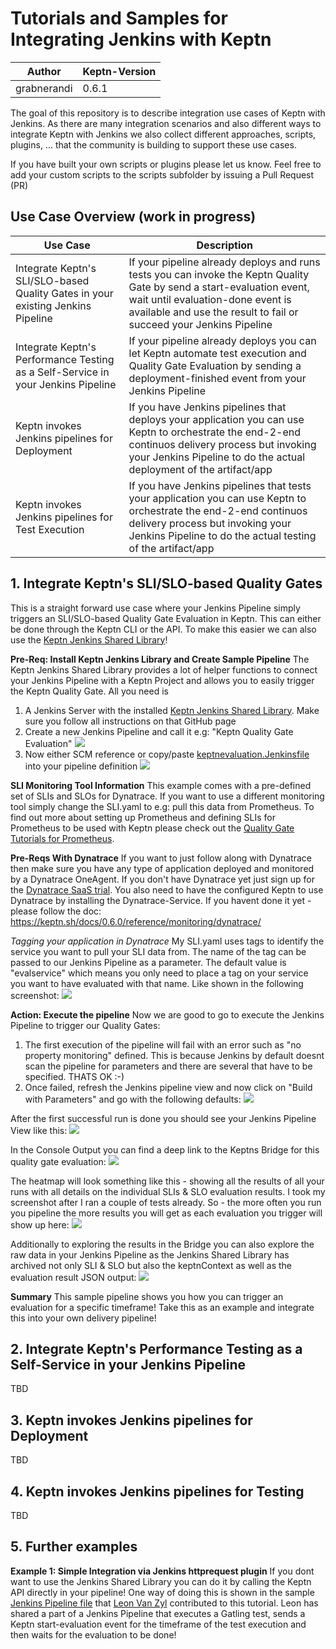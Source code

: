 # Tutorials and Samples for Integrating Jenkins with Keptn

| Author | Keptn-Version |
| ------ | ------------- |
| grabnerandi | 0.6.1 |

The goal of this repository is to describe integration use cases of Keptn with Jenkins. As there are many integration scenarios and also different ways to integrate Keptn with Jenkins we also collect different approaches, scripts, plugins, ... that the community is building to support these use cases.

If you have built your own scripts or plugins please let us know. Feel free to add your custom scripts to the scripts subfolder by issuing a Pull Request (PR)

## Use Case Overview (work in progress)

| Use Case | Description |
| ------ | ------------- |
| Integrate Keptn's SLI/SLO-based Quality Gates in your existing Jenkins Pipeline | If your pipeline already deploys and runs tests you can invoke the Keptn Quality Gate by send a start-evaluation event, wait until evaluation-done event is available and use the result to fail or succeed your Jenkins Pipeline |
| Integrate Keptn's Performance Testing as a Self-Service in your Jenkins Pipeline | If your pipeline already deploys you can let Keptn automate test execution and Quality Gate Evaluation by sending a deployment-finished event from your Jenkins Pipeline |
| Keptn invokes Jenkins pipelines for Deployment | If you have Jenkins pipelines that deploys your application you can use Keptn to orchestrate the end-2-end continuos delivery process but invoking your Jenkins Pipeline to do the actual deployment of the artifact/app |
| Keptn invokes Jenkins pipelines for Test Execution | If you have Jenkins pipelines that tests your application you can use Keptn to orchestrate the end-2-end continuos delivery process but invoking your Jenkins Pipeline to do the actual testing of the artifact/app |

## 1. Integrate Keptn's SLI/SLO-based Quality Gates

This is a straight forward use case where your Jenkins Pipeline simply triggers an SLI/SLO-based Quality Gate Evaluation in Keptn. This can either be done through the Keptn CLI or the API. To make this easier we can also use the [Keptn Jenkins Shared Library](https://github.com/keptn-sandbox/keptn-jenkins-library)!

**Pre-Req: Install Keptn Jenkins Library and Create Sample Pipeline**
The Keptn Jenkins Shared Library provides a lot of helper functions to connect your Jenkins Pipeline with a Keptn Project and allows you to easily trigger the Keptn Quality Gate. All you need is
1. A Jenkins Server with the installed [Keptn Jenkins Shared Library](https://github.com/keptn-sandbox/keptn-jenkins-library). Make sure you follow all instructions on that GitHub page
2. Create a new Jenkins Pipeline and call it e.g: "Keptn Quality Gate Evaluation"
![](./images/create_evalpipeline.png)
3. Now either SCM reference or copy/paste [keptnevaluation.Jenkinsfile](./usecases/uc1_qualitygates/keptnevaluation.Jenkinsfile) into your pipeline definition
![](./images/copy_evalpipeline.png)

**SLI Monitoring Tool Information**
This example comes with a pre-defined set of SLIs and SLOs for Dynatrace. If you want to use a different monitoring tool simply change the SLI.yaml to e.g: pull this data from Prometheus. To find out more about setting up Prometheus and defining SLIs for Prometheus to be used with Keptn please check out the [Quality Gate Tutorials for Prometheus](https://tutorials.keptn.sh/?cat=prometheus).

**Pre-Reqs With Dynatrace**
If you want to just follow along with Dynatrace then make sure you have any type of application deployed and monitored by a Dynatrace OneAgent. If you don't have Dynatrace yet just sign up for the [Dynatrace SaaS trial](http://bit.ly/dtsaastrial).
You also need to have the configured Keptn to use Dynatrace by installing the Dynatrace-Service. If you havent done it yet - please follow the doc: https://keptn.sh/docs/0.6.0/reference/monitoring/dynatrace/

*Tagging your application in Dynatrace*
My SLI.yaml uses tags to identify the service you want to pull your SLI data from. The name of the tag can be passed to our Jenkins Pipeline as a parameter. The default value is "evalservice" which means you only need to place a tag on your service you want to have evaluated with that name. Like shown in the following screenshot:
![](./images/evalservice_tag_dynatrace.png)

**Action: Execute the pipeline**
Now we are good to go to execute the Jenkins Pipeline to trigger our Quality Gates:
1. The first execution of the pipeline will fail with an error such as "no property monitoring" defined. This is because Jenkins by default doesnt scan the pipeline for parameters and there are several that have to be specified. THATS OK :-)
2. Once failed, refresh the Jenkins pipeline view and now click on "Build with Parameters" and go with the following defaults:
![](./images/pipeline_evaluation_executewithparameters.png)

After the first successful run is done you should see your Jenkins Pipeline View like this:
![](./images/evalpipeline_firstsuccessfullrun.png)

In the Console Output you can find a deep link to the Keptns Bridge for this quality gate evaluation:
![](./images/openbridgelink_consoleoutput.png)

The heatmap will look something like this - showing all the results of all your runs with all details on the individual SLIs & SLO evaluation results. I took my screenshot after I ran a couple of tests already. So - the more often you run you pipeline the more results you will get as each evaluation you trigger will show up here:
![](./images/evalpipeline_heatmap.png)

Additionally to exploring the results in the Bridge you can also explore the raw data in your Jenkins Pipeline as the Jenkins Shared Library has archived not only SLI & SLO but also the keptnContext as well as the evaluation result JSON output:
![](./images/evalpipeline_jenkinsartifacts.png)

**Summary**
This sample pipeline shows you how you can trigger an evaluation for a specific timeframe! Take this as an example and integrate this into your own delivery pipeline!

## 2. Integrate Keptn's Performance Testing as a Self-Service in your Jenkins Pipeline

TBD

## 3. Keptn invokes Jenkins pipelines for Deployment 

TBD


## 4. Keptn invokes Jenkins pipelines for Testing

TBD



## 5. Further examples

**Example 1: Simple Integration via Jenkins httprequest plugin**
If you dont want to use the Jenkins Shared Library you can do it by calling the Keptn API directly in your pipeline!
One way of doing this is shown in the sample [Jenkins Pipeline file](./usecases/uc1_qualitygates/httprequest.Jenkinsfile) that [Leon Van Zyl](https://github.com/leonvzGit) contributed to this tutorial. Leon has shared a part of a Jenkins Pipeline that executes a Gatling test, sends a Keptn start-evaluation event for the timeframe of the test execution and then waits for the evaluation to be done!
